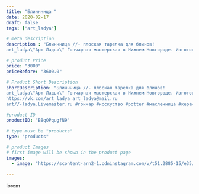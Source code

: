 ```yaml
---
title: "Блиннница "
date: 2020-02-17
draft: false
tags: ["art_ladya"]

# meta description
description : "Блиннница //- плоская тарелка для блинов! 
art_ladya\"Арт Ладья\" Гончарная мастерская в Нижнем Новгороде. Изготовление керамики и мастер//-классы по обучению. "

# product Price
price: "3000"
priceBefore: "3600.0"

# Product Short Description
shortDescription: "Блиннница //- плоская тарелка для блинов! 
art_ladya\"Арт Ладья\" Гончарная мастерская в Нижнем Новгороде. Изготовление керамики и мастер//-классы по обучению. 
https://vk.com/art_ladya art_ladya@mail.ru 
art//-ladya.Livemaster.ru #гончар #исскуство #potter #масленница #керамикаручнаяработа #гончарнаямастерская #handmade #посудаизглины #керамика #гончарнаяпосуда #эксклюзивнаякерамика #dishes #decor #ceramicar #блины #claygoods #фактура #earthenware #ceramic #design #restaurant #ceramicart #блинница #авторскаякерамика #bowl #dish #тарелка #plate"

#product ID
productID: "B8qOPqugfN9"

# type must be "products"
type: "products"

# product Images
# first image will be shown in the product page
images:
  - image: "https://scontent-arn2-1.cdninstagram.com/v/t51.2885-15/e35/s1080x1080/82835576_483899202280090_6037894481969151400_n.jpg?tp=1&_nc_ht=scontent-arn2-1.cdninstagram.com&_nc_cat=110&_nc_ohc=KFJdZ7SeHf4AX9Te73I&ccb=7-4&oh=e0ffa731cade6a5e3ebb39dc3b95ef7b&oe=6082E133&_nc_sid=86f79a&ig_cache_key=MjI0NTY3MDAxMzUxODM0NTA4NQ%3D%3D.2-ccb7-4"

---
```

lorem
